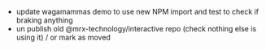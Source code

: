 * update wagamammas demo to use new NPM import and test to check if braking anything
* un publish old @mrx-technology/interactive repo (check nothing else is using it) / or mark as moved 